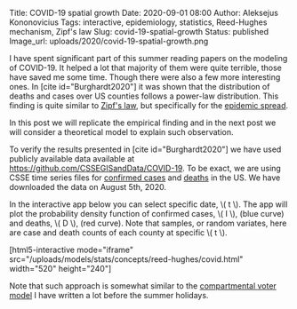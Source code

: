 Title: COVID-19 spatial growth
Date: 2020-09-01 08:00
Author: Aleksejus Kononovicius
Tags: interactive, epidemiology, statistics, Reed-Hughes mechanism, Zipf's law
Slug: covid-19-spatial-growth
Status: published
Image_url: uploads/2020/covid-19-spatial-growth.png

I have spent significant part of this summer reading papers on the modeling of
COVID-19. It helped a lot that majority of them were quite terrible, those
have saved me some time. Though there were also a few more interesting ones.
In [cite id="Burghardt2020"] it was shown that the distribution of deaths and
cases over US counties follows a power-law distribution. This finding is quite
similar to [Zipf's law](/tag/zipfs-law/), but
specifically for the [epidemic spread](/tag/epidemiology/).

In this post we will replicate the empirical finding and in the next post we
will consider a theoretical model to explain such observation.
<!--more-->

To verify the results presented in [cite id="Burghardt2020"] we have used
publicly available data available at
<https://github.com/CSSEGISandData/COVID-19>. To be exact, we are using CSSE
time series files for
[confirmed cases](https://raw.githubusercontent.com/CSSEGISandData/COVID-19/master/csse_covid_19_data/csse_covid_19_time_series/time_series_covid19_confirmed_US.csv)
and
[deaths](https://raw.githubusercontent.com/CSSEGISandData/COVID-19/master/csse_covid_19_data/csse_covid_19_time_series/time_series_covid19_deaths_US.csv)
in the US. We have downloaded the data on August 5th, 2020.

In the interactive app below you can select specific date, \\\( t \\\). The app
will plot the probability density function of confirmed cases, \\\( I \\\),
(blue curve) and deaths, \\\( D \\\), (red curve). Note that samples, or random
variates, here are case and death counts of each county at specific \\\( t \\\).

[html5-interactive mode="iframe"
src="/uploads/models/stats/concepts/reed-hughes/covid.html" width="520" height="240"]

Note that such approach is somewhat similar to the
[compartmental voter model](/tag/compartmental-voter-model/) I have written a
lot before the summer holidays.
